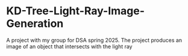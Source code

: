 # KD-Tree-Light-Ray-Image-Generation
A project with my group for DSA spring 2025. The project produces an image of an object that intersects with the light ray
